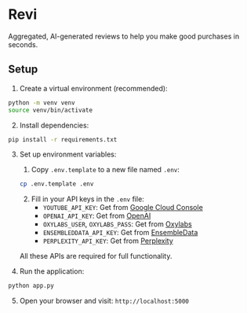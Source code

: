 # Revi

Aggregated, AI-generated reviews to help you make good purchases in seconds.

## Setup

1. Create a virtual environment (recommended):
```bash
python -m venv venv
source venv/bin/activate
```

2. Install dependencies:
```bash
pip install -r requirements.txt
```

3. Set up environment variables:
   1. Copy `.env.template` to a new file named `.env`:
   ```bash
   cp .env.template .env
   ```
   2. Fill in your API keys in the `.env` file:
      - `YOUTUBE_API_KEY`: Get from [Google Cloud Console](https://console.cloud.google.com)
      - `OPENAI_API_KEY`: Get from [OpenAI](https://platform.openai.com/api-keys)
      - `OXYLABS_USER`, `OXYLABS_PASS`: Get from [Oxylabs](https://oxylabs.io)
      - `ENSEMBLEDDATA_API_KEY`: Get from [EnsembleData](https://ensembledata.com)
      - `PERPLEXITY_API_KEY`: Get from [Perplexity](https://perplexity.ai)

   All these APIs are required for full functionality.

4. Run the application:
```bash
python app.py
```

5. Open your browser and visit: `http://localhost:5000`
